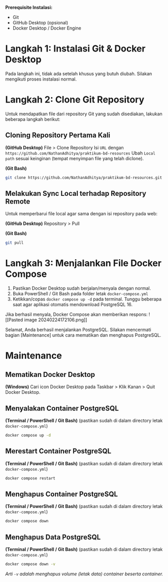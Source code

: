 **Prerequisite Instalasi:**
- Git
- GitHub Desktop (opsional)
- Docker Desktop / Docker Engine

# Langkah 1: Instalasi Git & Docker Desktop
Pada langkah ini, tidak ada setelah khusus yang butuh diubah. Silakan mengikuti proses instalasi normal.

# Langkah 2: Clone Git Repository
Untuk mendapatkan file dari repository Git yang sudah disediakan, lakukan beberapa langkah berikut:

## Cloning Repository Pertama Kali
**(GitHub Desktop)**
File > Clone Repository
   Isi `URL` dengan `https://github.com/NathanAdhitya/praktikum-bd-resources`
   Ubah `Local path` sesuai keinginan (tempat menyimpan file yang telah diclone).

**(Git Bash)**
```bash
git clone https://github.com/NathanAdhitya/praktikum-bd-resources.git
```

## Melakukan Sync Local terhadap Repository Remote
Untuk memperbarui file local agar sama dengan isi repository pada web:

**(GitHub Desktop)**
Repository > Pull

**(Git Bash)**
```bash
git pull
```

# Langkah 3: Menjalankan File Docker Compose
1. Pastikan Docker Desktop sudah berjalan/menyala dengan normal.
2. Buka PowerShell / Git Bash pada folder letak `docker-compose.yml`
3. Ketikkan/copas `docker compose up -d` pada terminal. Tunggu beberapa saat agar aplikasi otomatis mendownload PostgreSQL 16.

Jika berhasil menyala, Docker Compose akan memberikan respons:
![[Pasted image 20240224172106.png]]

Selamat, Anda berhasil menjalankan PostgreSQL. Silakan mencermati bagian [Maintenance] untuk cara mematikan dan menghapus PostgreSQL.

# Maintenance
## Mematikan Docker Desktop
**(Windows)**
Cari icon Docker Desktop pada Taskbar > Klik Kanan > Quit Docker Desktop.
## Menyalakan Container PostgreSQL
**(Terminal / PowerShell / Git Bash)** (pastikan sudah di dalam directory letak `docker-compose.yml`)
```bash
docker compose up -d
```
## Merestart Container PostgreSQL
**(Terminal / PowerShell / Git Bash)** (pastikan sudah di dalam directory letak `docker-compose.yml`)
```bash
docker compose restart
```
## Menghapus Container PostgreSQL
**(Terminal / PowerShell / Git Bash)** (pastikan sudah di dalam directory letak `docker-compose.yml`)
```bash
docker compose down
```

## Menghapus Data PostgreSQL
**(Terminal / PowerShell / Git Bash)** (pastikan sudah di dalam directory letak `docker-compose.yml`)
```bash
docker compose down -v
```
*Arti `-v` adalah menghapus volume (letak data) container beserta container.*
